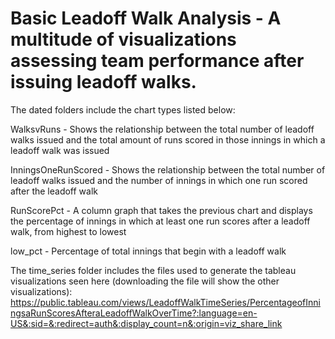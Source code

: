 # Basic Leadoff Walk Analysis - A multitude of visualizations assessing team performance after issuing leadoff walks. 

The dated folders include the chart types listed below:

WalksvRuns - Shows the relationship between the total number of leadoff walks issued and the total amount of runs scored in those innings in which a leadoff walk was issued

InningsOneRunScored - Shows the relationship between the total number of leadoff walks issued and the number of innings in which one run scored after the leadoff walk

RunScorePct - A column graph that takes the previous chart and displays the percentage of innings in which at least one run scores after a leadoff walk, from highest to lowest

low_pct - Percentage of total innings that begin with a leadoff walk


The time_series folder includes the files used to generate the tableau visualizations seen here (downloading the file will show the other visualizations): https://public.tableau.com/views/LeadoffWalkTimeSeries/PercentageofInningsaRunScoresAfteraLeadoffWalkOverTime?:language=en-US&:sid=&:redirect=auth&:display_count=n&:origin=viz_share_link

